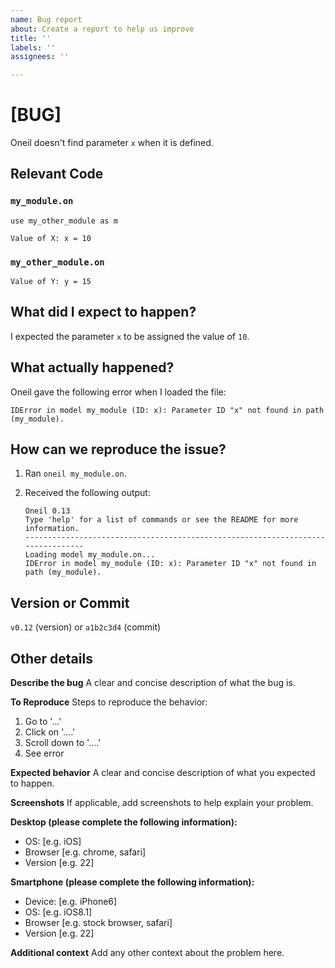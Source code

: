```yaml
---
name: Bug report
about: Create a report to help us improve
title: ''
labels: ''
assignees: ''

---
```


# [BUG] <brief description>

<!-- Brief summary of the issue -->

Oneil doesn't find parameter `x` when it is defined.

## Relevant Code

<!-- Include any relevant code here -->

### `my_module.on`

```oneil
use my_other_module as m

Value of X: x = 10
```


### `my_other_module.on`

```oneil
Value of Y: y = 15
```


## What did I expect to happen?

<!-- Tell us what you thought the code should do -->

I expected the parameter `x` to be assigned the value of `10`.


## What actually happened?

<!-- Tell us what happened instead, including any error messages or weird behavior -->

Oneil gave the following error when I loaded the file:

```
IDError in model my_module (ID: x): Parameter ID "x" not found in path (my_module).
```


## How can we reproduce the issue?

<!-- Tell us what you did to run the code (e.g., command-line steps, input files, etc.) -->

1. Ran `oneil my_module.on`.
2. Received the following output:
   
   ```
   Oneil 0.13
   Type 'help' for a list of commands or see the README for more information.
   --------------------------------------------------------------------------------
   Loading model my_module.on...
   IDError in model my_module (ID: x): Parameter ID "x" not found in path (my_module).
   ```

## Version or Commit

<!-- What version of the language or interpreter were you using? (If using a
     specific commit, run `git rev-parse --short HEAD` in the `oneil` repository
     and paste the output here) -->

`v0.12` (version) or `a1b2c3d4` (commit)


## Other details

<!-- Optional: anything else that might help? (OS, context, ideas, notes) -->


**Describe the bug**
A clear and concise description of what the bug is.

**To Reproduce**
Steps to reproduce the behavior:
1. Go to '...'
2. Click on '....'
3. Scroll down to '....'
4. See error

**Expected behavior**
A clear and concise description of what you expected to happen.

**Screenshots**
If applicable, add screenshots to help explain your problem.

**Desktop (please complete the following information):**
 - OS: [e.g. iOS]
 - Browser [e.g. chrome, safari]
 - Version [e.g. 22]

**Smartphone (please complete the following information):**
 - Device: [e.g. iPhone6]
 - OS: [e.g. iOS8.1]
 - Browser [e.g. stock browser, safari]
 - Version [e.g. 22]

**Additional context**
Add any other context about the problem here.
